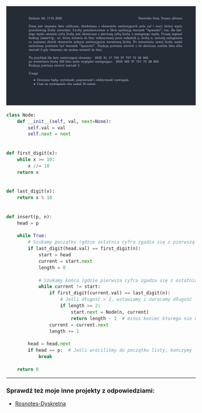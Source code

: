 <picture>
  <source srcset="../../../srt/zbior_zadan/2022_A6.png" media="(prefers-color-scheme: light)">
  <source srcset="../../../srt/zbior_zadan/black_2022_A6.jpeg" media="(prefers-color-scheme: dark)">
  <img src="../../../srt/zbior_zadan/black_2022_A6.jpeg" alt="zadanie 2022_A6">
</picture>

```python
class Node:
    def __init__(self, val, next=None):
        self.val = val
        self.next = next


def first_digit(x):
    while x >= 10:
        x //= 10
    return x


def last_digit(x):
    return x % 10


def insert(p, n):
    head = p

    while True:
        # Szukamy początku (gdzie ostatnia cyfra zgadza się z pierwszą cyfrą n)
        if last_digit(head.val) == first_digit(n):
            start = head
            current = start.next
            length = 0

            # Szukamy końca (gdzie pierwsza cyfra zgadza się z ostatnią cyfrą n)
            while current != start:
                if first_digit(current.val) == last_digit(n):
                    # Jeśli długość > 2, wstawiamy i zwracamy długość
                    if length >= 2:
                        start.next = Node(n, current)
                        return length - 1  # minus koniec ktorego nie usuwamy oraz ona sama
                current = current.next
                length += 1

        head = head.next
        if head == p:  # Jeśli wróciliśmy do początku listy, kończymy
            break

    return 0
```


---
### Sprawdź też moje inne projekty z odpowiedziami:
- [Rosnotes-Dyskretna](https://github.com/kamilGie/Rosnotes-Dyskretna)
